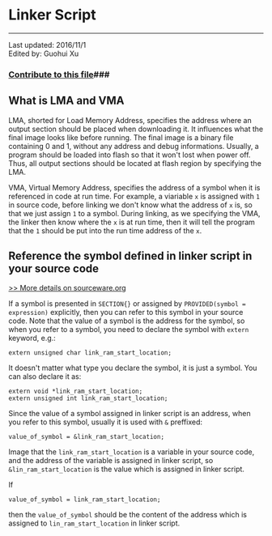 # Linker Script #

---
Last updated: 2016/11/1    
Edited by: Guohui Xu

### [Contribute to this file](https://github.com/XuGuohui/XuGuohui.github.io/blob/master/markdown/Gists/LinkerScript.md)###


## What is LMA and VMA ##

LMA, shorted for Load Memory Address, specifies the address where an output section should be placed when downloading it. It influences what the final image looks like before running. The final image is a binary file containing 0 and 1, without any address and debug informations. Usually, a program should be loaded into flash so that it won't lost when power off. Thus, all output sections should be located at flash region by specifying the LMA.

VMA, Virtual Memory Address, specifies the address of a symbol when it is referenced in code at run time. For example, a viariable `x` is assigned with `1` in source code, before linking we don't know what the address of `x` is, so that we just assign `1` to a symbol. During linking, as we specifying the VMA, the linker then know where the `x` is at run time, then it will tell the program that the `1` should be put into the run time address of the `x`.

## Reference the symbol defined in linker script in your source code ##

[>> More details on sourceware.org](https://sourceware.org/binutils/docs/ld/Source-Code-Reference.html#Source-Code-Reference)

If a symbol is presented in `SECTION{}` or assigned by `PROVIDED(symbol = expression)` explicitly, then you can refer to this symbol in
your source code. Note that the value of a symbol is the address for the symbol, so when you refer to a symbol, you need to declare 
the symbol with `extern` keyword, e.g.: 

    extern unsigned char link_ram_start_location;

It doesn't matter what type you declare the symbol, it is just a symbol. You can also declare it as:

    extern void *link_ram_start_location;
    extern unsigned int link_ram_start_location;

Since the value of a symbol assigned in linker script is an address, when you refer to this symbol, usually it is used with `&` preffixed:

    value_of_symbol = &link_ram_start_location;

Image that the `link_ram_start_location` is a variable in your source code, and the address of the variable is assigned in linker script, so
`&lin_ram_start_location` is the value which is assigned in linker script. 

If 

    value_of_symbol = link_ram_start_location;

then the `value_of_symbol` should be the content of the address which is assigned to `lin_ram_start_location` in linker script.
